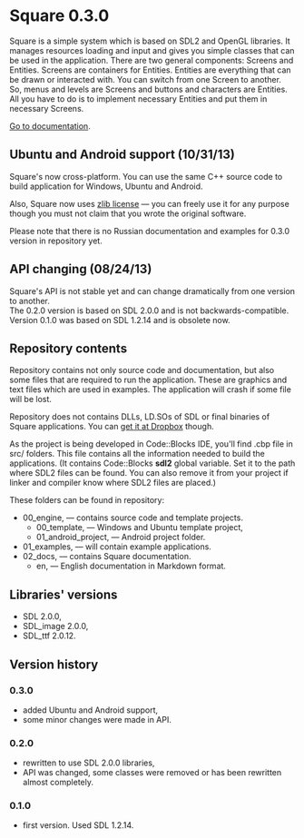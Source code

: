 ﻿# Square 0.3.0

Square is a simple system which is based on SDL2 and OpenGL libraries.
It manages resources loading and input and gives you simple classes that can be used in the application.
There are two general components: Screens and Entities. Screens are containers for Entities. Entities are everything that can be drawn or interacted with. You can switch from one Screen to another. So, menus and levels are Screens and buttons and characters are Entities. All you have to do is to implement necessary Entities and put them in necessary Screens.

[Go to documentation](02_docs/en/00_Contents.md).  

## Ubuntu and Android support (10/31/13)

Square's now cross-platform. You can use the same C++ source code to build application for Windows, Ubuntu and Android.

Also, Square now uses [zlib license](http://gzip.org/zlib/zlib_license.html) — you can freely use it for any purpose though you must not claim that you wrote the original software.

Please note that there is no Russian documentation and examples for 0.3.0 version in repository yet.

## API changing (08/24/13)

Square's API is not stable yet and can change dramatically from one version to another.  
The 0.2.0 version is based on SDL 2.0.0 and is not backwards-compatible.  
Version 0.1.0 was based on SDL 1.2.14 and is obsolete now.  

## Repository contents

Repository contains not only source code and documentation, but also some files that are required to run the application. These are graphics and text files which are used in examples. The application will crash if some file will be lost.

Repository does not contains DLLs, LD.SOs of SDL or final binaries of Square applications. You can [get it at Dropbox](https://dl.dropboxusercontent.com/u/37122166/Square/Square2_binaries.zip) though.  

As the project is being developed in Code::Blocks IDE, you'll find .cbp file in src/ folders. This file contains all the information needed to build the applications.
(It contains Code::Blocks **sdl2** global variable. Set it to the path where SDL2 files can be found. You can also remove it from your project if linker and compiler know where SDL2 files are placed.)

These folders can be found in repository:
* 00_engine, — contains source code and template projects.
    + 00_template, — Windows and Ubuntu template project,
    + 01_android_project, — Android project folder.
* 01_examples, — will contain example applications.
* 02_docs, — contains Square documentation.
    + en, — English documentation in Markdown format.    

## Libraries' versions

* SDL 2.0.0,
* SDL_image 2.0.0,
* SDL_ttf 2.0.12.

## Version history

### 0.3.0

* added Ubuntu and Android support,
* some minor changes were made in API.

### 0.2.0

* rewritten to use SDL 2.0.0 libraries,
* API was changed, some classes were removed or has been rewritten almost completely.

### 0.1.0

* first version. Used SDL 1.2.14.
